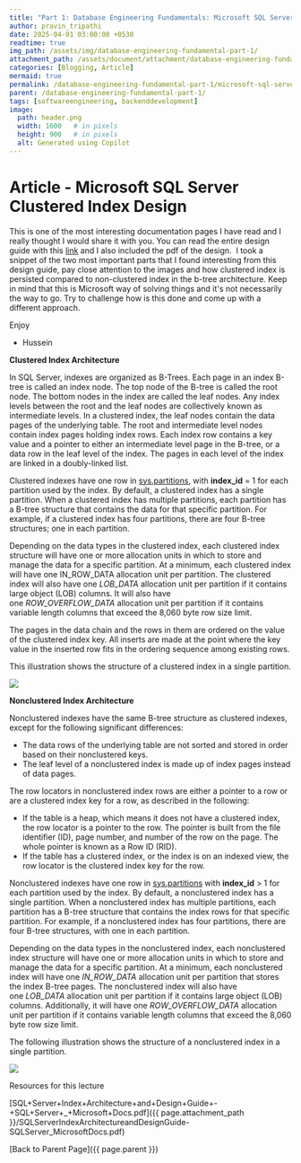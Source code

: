 ```yaml
---
title: "Part 1: Database Engineering Fundamentals: Microsoft SQL Server Clustered Index Design"
author: pravin_tripathi
date: 2025-04-01 03:00:00 +0530
readtime: true
img_path: /assets/img/database-engineering-fundamental-part-1/
attachment_path: /assets/document/attachment/database-engineering-fundamental-part-1/
categories: [Blogging, Article]
mermaid: true
permalink: /database-engineering-fundamental-part-1/microsoft-sql-server-clustered-index-des/
parent: /database-engineering-fundamental-part-1/
tags: [softwareengineering, backenddevelopment]
image:
  path: header.png
  width: 1600   # in pixels
  height: 900   # in pixels
  alt: Generated using Copilot
---
```


# Article - Microsoft SQL Server Clustered Index Design

This is one of the most interesting documentation pages I have read and I really thought I would share it with you. You can read the entire design guide with this [link](https://docs.microsoft.com/en-us/sql/relational-databases/sql-server-index-design-guide?view=sql-server-ver15) and I also included the pdf of the design.  I took a snippet of the two most important parts that I found interesting from this design guide, pay close attention to the images and how clustered index is persisted compared to non-clustered index in the b-tree architecture. Keep in mind that this is Microsoft way of solving things and it's not necessarily the way to go. Try to challenge how is this done and come up with a different approach.

Enjoy

- Hussein

**Clustered Index Architecture**

In SQL Server, indexes are organized as B-Trees. Each page in an index B-tree is called an index node. The top node of the B-tree is called the root node. The bottom nodes in the index are called the leaf nodes. Any index levels between the root and the leaf nodes are collectively known as intermediate levels. In a clustered index, the leaf nodes contain the data pages of the underlying table. The root and intermediate level nodes contain index pages holding index rows. Each index row contains a key value and a pointer to either an intermediate level page in the B-tree, or a data row in the leaf level of the index. The pages in each level of the index are linked in a doubly-linked list.

Clustered indexes have one row in [sys.partitions](https://docs.microsoft.com/en-us/sql/relational-databases/system-catalog-views/sys-partitions-transact-sql?view=sql-server-ver15), with **index_id** = 1 for each partition used by the index. By default, a clustered index has a single partition. When a clustered index has multiple partitions, each partition has a B-tree structure that contains the data for that specific partition. For example, if a clustered index has four partitions, there are four B-tree structures; one in each partition.

Depending on the data types in the clustered index, each clustered index structure will have one or more allocation units in which to store and manage the data for a specific partition. At a minimum, each clustered index will have one IN_ROW_DATA allocation unit per partition. The clustered index will also have one *LOB_DATA* allocation unit per partition if it contains large object (LOB) columns. It will also have one *ROW_OVERFLOW_DATA* allocation unit per partition if it contains variable length columns that exceed the 8,060 byte row size limit.

The pages in the data chain and the rows in them are ordered on the value of the clustered index key. All inserts are made at the point where the key value in the inserted row fits in the ordering sequence among existing rows.

This illustration shows the structure of a clustered index in a single partition.

![](2021-12-30_20-51-45-8cae8addda3dd31e534dccfe7626eb7d.gif)

**Nonclustered Index Architecture**

Nonclustered indexes have the same B-tree structure as clustered indexes, except for the following significant differences:

- The data rows of the underlying table are not sorted and stored in order based on their nonclustered keys.
- The leaf level of a nonclustered index is made up of index pages instead of data pages.

The row locators in nonclustered index rows are either a pointer to a row or are a clustered index key for a row, as described in the following:

- If the table is a heap, which means it does not have a clustered index, the row locator is a pointer to the row. The pointer is built from the file identifier (ID), page number, and number of the row on the page. The whole pointer is known as a Row ID (RID).
- If the table has a clustered index, or the index is on an indexed view, the row locator is the clustered index key for the row.

Nonclustered indexes have one row in [sys.partitions](https://docs.microsoft.com/en-us/sql/relational-databases/system-catalog-views/sys-partitions-transact-sql?view=sql-server-ver15) with **index_id** > 1 for each partition used by the index. By default, a nonclustered index has a single partition. When a nonclustered index has multiple partitions, each partition has a B-tree structure that contains the index rows for that specific partition. For example, if a nonclustered index has four partitions, there are four B-tree structures, with one in each partition.

Depending on the data types in the nonclustered index, each nonclustered index structure will have one or more allocation units in which to store and manage the data for a specific partition. At a minimum, each nonclustered index will have one *IN_ROW_DATA* allocation unit per partition that stores the index B-tree pages. The nonclustered index will also have one *LOB_DATA* allocation unit per partition if it contains large object (LOB) columns. Additionally, it will have one *ROW_OVERFLOW_DATA* allocation unit per partition if it contains variable length columns that exceed the 8,060 byte row size limit.

The following illustration shows the structure of a nonclustered index in a single partition.

![](2021-12-30_20-52-12-f19f1ee953552b7b53a48a82fb772bee.gif)

Resources for this lecture

[SQL+Server+Index+Architecture+and+Design+Guide+-+SQL+Server+_+Microsoft+Docs.pdf]({{ page.attachment_path }}/SQLServerIndexArchitectureandDesignGuide-SQLServer_MicrosoftDocs.pdf)

[Back to Parent Page]({{ page.parent }})